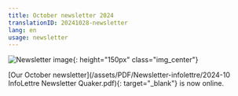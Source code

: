 ```yaml
---
title: October newsletter 2024
translationID: 20241028-newsletter
lang: en
usage: newsletter
---
```

![Newsletter image](/assets/images/email-icon.avif){: height="150px" class="img_center"}

[Our October newsletter](/assets/PDF/Newsletter-infolettre/2024-10 InfoLettre Newsletter Quaker.pdf){: target="_blank"} is now online.
